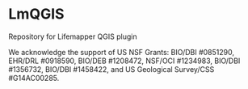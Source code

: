 LmQGIS
======

Repository for Lifemapper QGIS plugin


We acknowledge the support of US NSF Grants: BIO/DBI #0851290, EHR/DRL #0918590, BIO/DEB #1208472, NSF/OCI #1234983, BIO/DBI #1356732, BIO/DBI #1458422, and US Geological Survey/CSS #G14AC00285.

